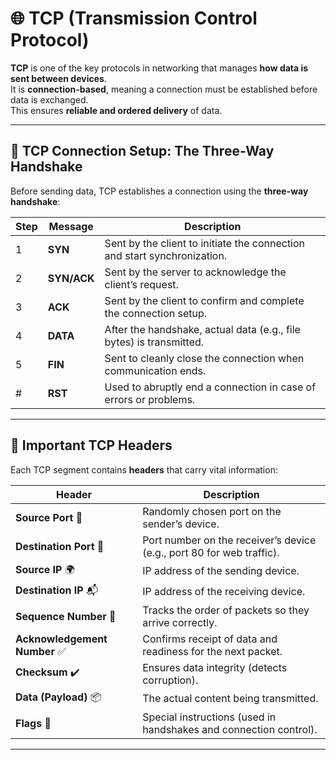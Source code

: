 # 🌐 TCP (Transmission Control Protocol)

**TCP** is one of the key protocols in networking that manages **how data is sent between devices**.  
It is **connection-based**, meaning a connection must be established before data is exchanged.  
This ensures **reliable and ordered delivery** of data.

---

## 🤝 TCP Connection Setup: The Three-Way Handshake
Before sending data, TCP establishes a connection using the **three-way handshake**:

| Step | Message  | Description                                                                 |
|------|----------|-----------------------------------------------------------------------------|
| 1    | **SYN**  | Sent by the client to initiate the connection and start synchronization.   |
| 2    | **SYN/ACK** | Sent by the server to acknowledge the client’s request.                  |
| 3    | **ACK**  | Sent by the client to confirm and complete the connection setup.           |
| 4    | **DATA** | After the handshake, actual data (e.g., file bytes) is transmitted.        |
| 5    | **FIN**  | Sent to cleanly close the connection when communication ends.              |
| #    | **RST**  | Used to abruptly end a connection in case of errors or problems.           |

---

## 📝 Important TCP Headers
Each TCP segment contains **headers** that carry vital information:

| Header                  | Description                                                                 |
|--------------------------|-----------------------------------------------------------------------------|
| **Source Port** 🔢       | Randomly chosen port on the sender’s device.                              |
| **Destination Port** 🎯  | Port number on the receiver’s device (e.g., port 80 for web traffic).      |
| **Source IP** 🌍         | IP address of the sending device.                                          |
| **Destination IP** 📬    | IP address of the receiving device.                                        |
| **Sequence Number** 🔄   | Tracks the order of packets so they arrive correctly.                      |
| **Acknowledgement Number** ✅ | Confirms receipt of data and readiness for the next packet.             |
| **Checksum** ✔️          | Ensures data integrity (detects corruption).                              |
| **Data (Payload)** 📦    | The actual content being transmitted.                                      |
| **Flags** 🚩             | Special instructions (used in handshakes and connection control).          |

---

